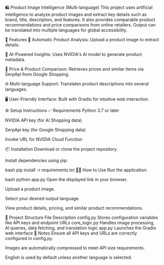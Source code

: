 🛍️ Product Image Intelligence (Multi-language)
This project uses artificial intelligence to analyze product images and extract key details such as brand, title, description, and features. It also provides comparable product recommendations and price comparisons from online retailers. Output can be translated into multiple languages for global accessibility.

🚀 Features
📸 Automatic Product Analysis: Upload a product image to extract details.

🧠 AI-Powered Insights: Uses NVIDIA's AI model to generate product metadata.

🛒 Price & Product Comparison: Retrieves prices and similar items via SerpApi from Google Shopping.

🌐 Multi-language Support: Translates product descriptions into several languages.

🖥️ User-Friendly Interface: Built with Gradio for intuitive web interaction.

⚙️ Setup Instructions
✅ Requirements
Python 3.7 or later

NVIDIA API key (for AI Shopping data)

SerpApi key (for Google Shopping data)

Invoke URL for NVIDIA Cloud Function

📦 Installation
Download or clone the project repository.

Install dependencies using pip:

bash
pip install -r requirements.txt
🧑‍💻 How to Use
Run the application:

bash
python app.py
Open the displayed link in your browser.

Upload a product image.

Select your desired output language.

View product details, pricing, and similar product recommendations.

📁 Project Structure
File	Description
config.py	Stores configuration variables like API keys and endpoint URLs
core_logic.py	Handles image processing, AI queries, data fetching, and translation logic
app.py	Launches the Gradio web interface
📝 Notes
Ensure all API keys and URLs are correctly configured in config.py.

Images are automatically compressed to meet API size requirements.

English is used by default unless another language is selected.
